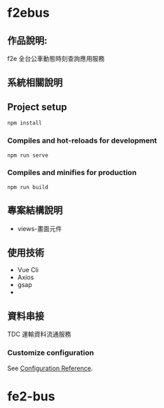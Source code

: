 # f2ebus
## 作品說明:
f2e 全台公車動態時刻查詢應用服務

## 系統相關說明

## Project setup
```
npm install
```

### Compiles and hot-reloads for development
```
npm run serve
```

### Compiles and minifies for production
```
npm run build
```
## 專案結構說明
- views-畫面元件

## 使用技術
- Vue Cli
- Axios
- gsap 
- 
## 資料串接
TDC 運輸資料流通服務

### Customize configuration
See [Configuration Reference](https://cli.vuejs.org/config/).
# fe2-bus
